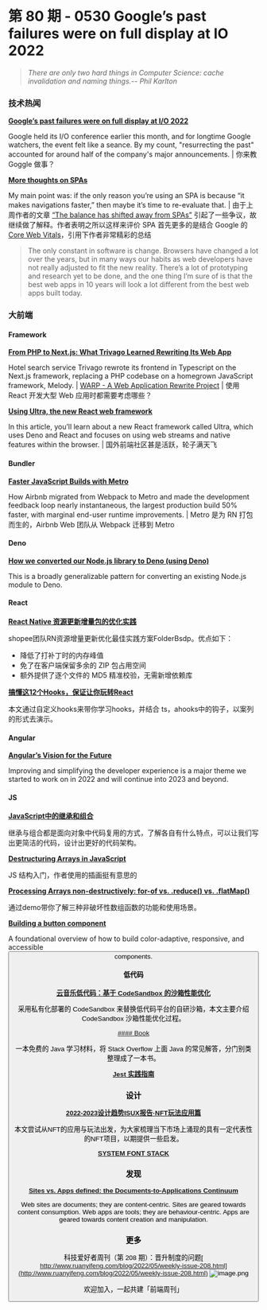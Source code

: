 # 第 80 期 - 0530 Google’s past failures were on full display at IO 2022
> _There are only two hard things in Computer Science: cache invalidation and naming things.-- Phil Karlton_

### 技术热闻
[**Google’s past failures were on full display at I/O 2022**](https://arstechnica.com/gadgets/2022/05/googles-past-failures-were-on-full-display-at-i-o-2022/)

Google held its I/O conference earlier this month, and for longtime Google watchers, the event felt like a seance. By my count, "resurrecting the past" accounted for around half of the company's major announcements. | 你来教 Goggle 做事？

[**More thoughts on SPAs**](https://nolanlawson.com/2022/05/25/more-thoughts-on-spas/)

My main point was: if the only reason you’re using an SPA is because “it makes navigations faster,” then maybe it’s time to re-evaluate that. | 由于上周作者的文章 [“The balance has shifted away from SPAs”](https://nolanlawson.com/2022/05/21/the-balance-has-shifted-away-from-spas/) 引起了一些争议，故继续做了解释。作者表明之所以这样来评价 SPA 首先更多的是结合 Google 的 [Core Web Vitals](https://web.dev/vitals/)，引用下作者非常精彩的总结
> The only constant in software is change. Browsers have changed a lot over the years, but in many ways our habits as web developers have not really adjusted to fit the new reality. There’s a lot of prototyping and research yet to be done, and the one thing I’m sure of is that the best web apps in 10 years will look a lot different from the best web apps built today.


### 大前端
#### Framework
[**From PHP to Next.js: What Trivago Learned Rewriting Its Web App**](https://thenewstack.io/from-php-to-next-js-what-trivago-learned-rewriting-its-web-app/)

Hotel search service Trivago rewrote its frontend in Typescript on the Next.js framework, replacing a PHP codebase on a homegrown JavaScript framework, Melody. | [WARP - A Web Application Rewrite Project](https://tech.trivago.com/post/2022-05-16-warp-a-web-application-rewrite-project/) | 使用 React 开发大型 Web 应用时都需要考虑哪些？

[**Using Ultra, the new React web framework**](https://blog.logrocket.com/using-ultra-new-react-web-framework/)

In this article, you’ll learn about a new React framework called Ultra, which uses Deno and React and focuses on using web streams and native features within the browser. | 国外前端社区甚是活跃，轮子满天飞

#### Bundler
[**Faster JavaScript Builds with Metro**](https://medium.com/airbnb-engineering/faster-javascript-builds-with-metro-cfc46d617a1f)

How Airbnb migrated from Webpack to Metro and made the development feedback loop nearly instantaneous, the largest production build 50% faster, with marginal end-user runtime improvements. | Metro 是为 RN 打包而生的，Airbnb Web 团队从 Webpack 迁移到 Metro

#### Deno
[**How we converted our Node.js library to Deno (using Deno)**](https://www.edgedb.com/blog/how-we-converted-our-node-js-library-to-deno-using-deno)

This is a broadly generalizable pattern for converting an existing Node.js module to Deno.

#### React
[**React Native 资源更新增量包的优化实践**](https://juejin.cn/post/7099686565365940261)

shopee团队RN资源增量更新优化最佳实践方案FolderBsdp。优点如下：

- 降低了打补丁时的内存峰值
- 免了在客户端保留多余的 ZIP 包占用空间
- 额外提供了逐个文件的 MD5 精准校验，无需新增依赖库

[**搞懂这12个Hooks，保证让你玩转React**](https://juejin.cn/post/7101486767336849421)

本文通过自定义hooks来带你学习hooks，并结合 ts，ahooks中的钩子，以案列的形式去演示。

#### Angular
[**Angular’s Vision for the Future**](https://blog.angular.io/angulars-vision-for-the-future-3cfca5e7b448)

Improving and simplifying the developer experience is a major theme we started to work on in 2022 and will continue into 2023 and beyond.

#### JS
[**JavaScript中的继承和组合**](https://mp.weixin.qq.com/s/mJCoubKJne2uLCDcZoseMw)

继承与组合都是面向对象中代码复用的方式，了解各自有什么特点，可以让我们写出更简洁的代码，设计出更好的代码架构。

[**Destructuring Arrays in JavaScript**](https://programmingwithshahan.medium.com/destructuring-arrays-in-javascript-cf7530f013f9)

JS 结构入门，作者使用的插画挺有意思的

[**Processing Arrays non-destructively: for-of vs. .reduce() vs. .flatMap()**](https://2ality.com/2022/05/processing-arrays-non-destructively.html)

通过demo带你了解三种非破坏性数组函数的功能和使用场景。

[**Building a button component**](https://web.dev/building-a-button-component/)

A foundational overview of how to build color-adaptive, responsive, and accessible <button> components.

#### 低代码
[**云音乐低代码：基于 CodeSandbox 的沙箱性能优化**](https://mp.weixin.qq.com/s/R5NZdvAzHKG-MtTzQG8dcg)

采用私有化部署的 CodeSandbox 来替换低代码平台的自研沙箱，本文主要介绍 CodeSandbox 沙箱性能优化过程。

[#### Book](https://books.goalkicker.com/JavaBook/)

一本免费的 Java 学习材料，将 Stack Overflow 上面 Java 的常见解答，分门别类整理成了一本书。

[**Jest 实践指南**](http://github.yanhaixiang.com/jest-tutorial/)


### 设计
[**2022-2023设计趋势ISUX报告·NFT玩法应用篇**](https://mp.weixin.qq.com/s/Gb79Ohipene-A-ANuPfG_g)

本文尝试从NFT的应用与玩法出发，为大家梳理当下市场上涌现的具有一定代表性的NFT项目，以期提供一些启发。

[**SYSTEM FONT STACK**](https://systemfontstack.com/)


### 发现
[**Sites vs. Apps defined: the Documents‐to‐Applications Continuum**](https://ar.al/notes/the-documents-to-applications-continuum/)

Web sites are documents; they are content‐centric. Sites are geared towards content consumption.
Web apps are tools; they are behaviour‐centric. Apps are geared towards content creation and manipulation.

### 更多
科技爱好者周刊（第 208 期）：晋升制度的问题[
http://www.ruanyifeng.com/blog/2022/05/weekly-issue-208.html](http://www.ruanyifeng.com/blog/2022/05/weekly-issue-208.html)
![image.png](https://cdn.nlark.com/yuque/0/2020/png/85771/1605930034828-7fc81343-651f-4a15-8465-eebe5a23cf61.png#crop=0&crop=0&crop=1&crop=1&height=31&id=C5Hpa&margin=%5Bobject%20Object%5D&name=image.png&originHeight=90&originWidth=2186&originalType=binary&ratio=1&rotation=0&showTitle=false&size=14325&status=done&style=none&title=&width=746)


欢迎加入，一起共建「前端周刊」
